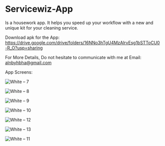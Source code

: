 # Servicewiz-App

Is a housework app. It helps you speed up your workflow with a new and unique kit for your cleaning service.

Download apk for the App: https://drive.google.com/drive/folders/16NNo3hTgU4MzAlrvEsg1bSTToCU0-R_O?usp=sharing

For More Details, Do not hesitate to communicate with me at Email: alnbyhbha@gmail.com

App Screens:

![White – 7](https://github.com/BahaaAlnabeeh/Servicewiz-App/assets/42490211/a3eb1635-7448-4f09-949b-a3b1a94742f3)

![White – 8](https://github.com/BahaaAlnabeeh/Servicewiz-App/assets/42490211/eb102558-f25a-427c-95a8-6a20e2b58b81)

![White – 9](https://github.com/BahaaAlnabeeh/Servicewiz-App/assets/42490211/e726f431-b1d6-4bb0-bc17-e51c82289491)

![White – 10](https://github.com/BahaaAlnabeeh/Servicewiz-App/assets/42490211/521f7ced-11fb-45ab-87e1-7bd41a2efe16)

![White – 12](https://github.com/BahaaAlnabeeh/Servicewiz-App/assets/42490211/cbb696d7-72ab-4ca1-bcf3-9ca1e0360f43)

![White – 13](https://github.com/BahaaAlnabeeh/Servicewiz-App/assets/42490211/f0e9437f-5495-4b86-8d98-66e4a82c2602)

![White – 11](https://github.com/BahaaAlnabeeh/Servicewiz-App/assets/42490211/61827136-711f-4d49-86c2-1f05b0e1274f)

